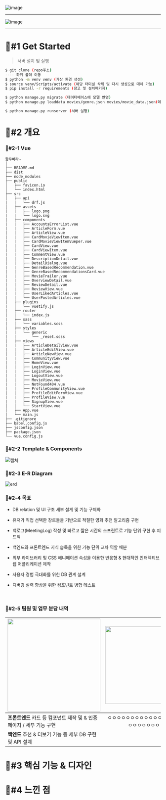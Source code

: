 ![image](https://user-images.githubusercontent.com/97648026/170070287-cbed1e07-d24c-4a2b-811e-7c784283b2e5.png)

----

![image](https://user-images.githubusercontent.com/90893428/170520482-514b79de-db75-43df-9db4-147bbb0eafc8.png)



----



# 🌳#1 Get Started

> 서버 설치 및 실행

```bash
$ git clone (repo주소)
---- 하위 폴더 이동
$ python -m venv venv (가상 환경 생성)
$ source venv/Scripts/activate (해당 터미널 삭제 및 다시 생성으로 대체 가능)
$ pip install -r requirements (장고 및 설치패키지)

$ python manage.py migrate (데이터베이스에 모델 반영)
$ python manage.py loaddata movies/genre.json movies/movie_data.json(데이터 불러오기)

$ python manage.py runserver (서버 실행)
```



#  🌳#2 개요

### 🌱#2-1 Vue

```
함무바라~
│
├── README.md
├── dist
├── node_modules
├── public
│   ├── favicon.io
│   └── index.html
├── src
│   ├── api
|	|	└── drf.js
│   ├── assets
|	|	├── logo.png
|	|	└── logo.svg
|	├── components
|	|	├── AccountsErrorList.vue
|	|	├── ArticleForm.vue
|	|	├── ArticleView.vue
|	|	├── CardMovieViewItem.vue
|	|	├── CardMovieViewItemVueper.vue
|	|	├── CardView.vue
|	|	├── CardViewItem.vue
|	|	├── CommentView.vue
|	|	├── DescriptionDetail.vue
|	|	├── DetailDialog.vue
|	|	├── GenreBasedRecommendation.vue
|	|	├── GenreBasedRecommendationsCard.vue
|	|	├── MovieTrailer.vue
|	|	├── OverviewDetail.vue
|	|	├── ReviewDetail.vue
|	|	├── ReviewView.vue
|	|	├── UserLikedArticles.vue
|	|	└── UserPostedArticles.vue
|	├── plugins
|   │	└── vuetify.js
|   ├── router
|   |	└── index.js
|   ├── sass
|   |	└── variables.scss
|   ├── styles
|   |	└── generic
|	|		└── _reset.scss
|	├── views
|	|	├── ArticleDetailView.vue
|	|	├── ArticleEditView.vue
|	|	├── ArticleNewView.vue
|	|	├── CommunityView.vue
|	|	├── HomeView.vue
|	|	├── LoginView.vue
|	|	├── LoginView.vue
|	|	├── LogoutView.vue
|	|	├── MovieView.vue
|	|	├── NotFound404.vue
|	|	├── ProfileCommunityView.vue
|	|	├── ProfileEditFormView.vue
|	|	├── ProfileView.vue
|	|	├── SignupView.vue
|	|	└── StartView.vue
│   ├── App.vue
|	└── main.js
├── .gitignore
├── babel.config.js
├── jsconfig.json
├── package.json
└── vue.config.js
```



### 🌱#2-2 Template & Components

![캡처](https://user-images.githubusercontent.com/90893428/170507617-8740e5dc-5ba2-4bda-9257-498553388611.PNG)



### 🌱#2-3 E-R Diagram

![erd](https://user-images.githubusercontent.com/90893428/170515249-12688140-9d3d-481d-aed5-96cf4c0be061.PNG)



### 🌱#2-4 목표

- DB relation 및 UI 구조 세부 설계 및 기능 구체화

- 유저가 직접 선택한 장르들을 기반으로 적절한 영화 추천 알고리즘 구현
- 백로그(MeetingLog) 작성 및 빠르고 짧은 시간의 스프린트로 기능 단위 구현 후 피드백
- 백엔드와 프론트엔드 지식 습득을 위한 기능 단위 교차 역할 배분
- 외부 라이브러리 및 CSS 애니메이션 속성을 이용한 반응형 & 현대적인 인터렉티브 웹 어플리케이션 제작
- 사용자 경험 극대화를 위한 DB 관계 설계
- 디버깅 실력 향상을 위한 컴포넌트 병합 테스트

​	

### 🌱#2-5 팀원 및 업무 분담 내역

| <img src="https://user-images.githubusercontent.com/90893428/170524805-d72feec8-a6c8-43be-800d-f94e7b3bba3e.png" width="300" height="300"/> | <img src="https://user-images.githubusercontent.com/90893428/170525087-c94938ed-2474-4ecb-b887-db413ce39e8b.png" width="250" height="250"/> |
| :----------------------------------------------------------- | :----------------------------------------------------------: |
| **프론트엔드** 카드 등 컴포넌트 제작 및 & 인증 페이지 / 세부 기능 구현 |        ㅇㅇㅇㅇㅇㅇㅇㅇㅇㅇㅇㅇㅇㅇㅇㅇㅇㅇㅇㅇㅇㅇㅇ        |
| **백엔드** 추천 & 더보기 기능 등 세부 DB 구현 및 API 설계    |                                                              |

# 🌳#3 핵심 기능 & 디자인



# 🌳#4 느낀 점

